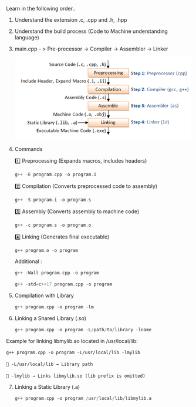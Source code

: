 Learn in the following order..
1. Understand the extension .c, .cpp and .h, .hpp

2. Understand the build process (Code to Machine understanding language)

3. main.cpp - > Pre-precessor -> Compiler -> Assembler -> Linker

     ![alt text](image.png)

4. Commands

    1️⃣  Preprocessing (Expands macros, includes headers)

    ```c++
    g++ -E program.cpp -o program.i
    ```
    2️⃣ Compilation (Converts preprocessed code to assembly)

    ```c++
    g++ -S program.i -o program.s
    ```

    3️⃣ Assembly (Converts assembly to machine code)

    ```c++
    g++ -c program.s -o program.o
    ```

    4️⃣ Linking (Generates final executable)
    
    ```c++
    g++ program.o -o program
    ```
    Additional :
    ```c++
    g++ -Wall program.cpp -o program
    ```
    ```c++
    g++ -std=c++17 program.cpp -o program
    ```

5. Compilation with Library
    ```c++
    g++ program.cpp -o program -lm
    ```

6.  Linking a Shared Library (.so)
    ```c++
    g++ program.cpp -o program -L/path/to/library -lname
    ```

Example for linking libmylib.so located in /usr/local/lib:

    g++ program.cpp -o program -L/usr/local/lib -lmylib

    🔹 -L/usr/local/lib → Library path

    🔹 -lmylib → Links libmylib.so (lib prefix is omitted)

7. Linking a Static Library (.a)
    ```c++
    g++ program.cpp -o program /usr/local/lib/libmylib.a
    ```